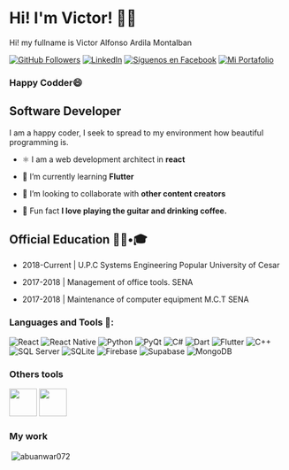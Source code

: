 # Hi! I'm Victor! 👋🏻

Hi! my fullname is Victor Alfonso Ardila Montalban

[![GitHub Followers](https://img.shields.io/github/followers/VictorArdila?label=Followers&style=social)](https://github.com/VictorArdila)
[![LinkedIn](https://badgen.net/badge/icon/linkedin?icon=linkedin&label=LinkedIn&color=blue)](https://www.linkedin.com/in/victor-ardila-31a94b230)
[![Síguenos en Facebook](https://img.shields.io/badge/Facebook-S%C3%ADgueme-blue)](https://www.facebook.com/VictorArdila2002/)
[![Mi Portafolio](https://badgen.net/badge/🌐Mi%20Portafolio/InnoByte/green)](https://portafolio-web-profesional.web.app/)

### **Happy Codder😄**

## ​**Software Developer** 

I am a happy coder, I seek to spread to my environment how beautiful programming is.
- ⚛️ I am a web development architect in **react**

- 📱 I’m currently learning **Flutter**

- 👯 I’m looking to collaborate with **other content creators**

- 🔭 Fun fact **I love playing the guitar and drinking coffee.**


## Official Education 👨🏻•🎓

* 2018-Current | U.P.C Systems Engineering Popular University of Cesar


* 2017-2018    | Management of office tools. SENA


* 2017-2018    | Maintenance of computer equipment M.C.T SENA

### Languages and Tools 🔧:

![React](https://img.shields.io/badge/⚛️React-16.14.0-blue)
![React Native](https://img.shields.io/badge/📱React%20Native-0.64.3-blue)
![Python](https://img.shields.io/badge/🐍Python-3.9.7-yellow)
![PyQt](https://img.shields.io/badge/🎨PyQt-5.15.4-green)
![C#](https://img.shields.io/badge/🖥️C%23-.NET%205.0-purple)
![Dart](https://img.shields.io/badge/Dart-2.15.1-blue)
![Flutter](https://img.shields.io/badge/📱Flutter-2.2.3-blue)
![C++](https://img.shields.io/badge/C%2B%2B-17-white)
![SQL Server](https://img.shields.io/badge/SQL%20Server-2019-brown)
![SQLite](https://img.shields.io/badge/SQLite-Light%20Database%20-gold)
![Firebase](https://img.shields.io/badge/Firebase-Web%20Platform-orange)
![Supabase](https://img.shields.io/badge/Supabase-Base%20de%20Datos%20Realtime-blue)
![MongoDB](https://img.shields.io/badge/MongoDB-4.4.5-green)

### Others tools

<img src="https://github.com/VictorArdila/My-Wallet-App/assets/89551043/d2b6de54-d8be-4fe8-85a9-d2d1cb88223c" width="50" height="50">
<img src="https://github.com/VictorArdila/My-Wallet-App/assets/89551043/1268af35-b53f-4da6-abf0-2256c4203058" width="50" height="50">

### **My work**
<p>&nbsp;<img align="center" src="https://github-readme-stats.vercel.app/api?username=VictorArdila&show_icons=true" alt="abuanwar072" /></p>






